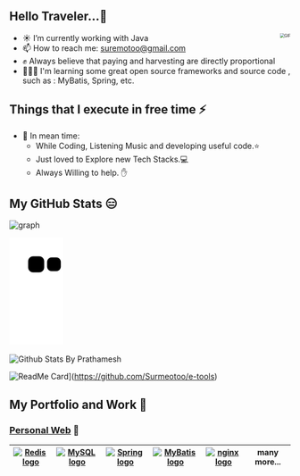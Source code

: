 <h2>Hello Traveler...🚶</h2>

<img align="right" alt="GIF" src="https://media.giphy.com/media/iIqmM5tTjmpOB9mpbn/giphy.gif" style="zoom:50%;" />

- ☀️ I’m currently working with Java
- 📫 How to reach me: [suremotoo@gmail.com](mailto:suremotoo@gmail.com)
- ✊ Always believe that paying and harvesting are directly proportional
- 👨🏻‍💻 I'm learning some great open source frameworks and source code , such as : MyBatis, Spring, etc.

## Things that I execute in free time ⚡ 
 - 🌱 In mean time:
    - While Coding, Listening Music and developing useful code.⭐️
    - Just loved to Explore new Tech Stacks.💻
    - Always Willing to help. ✋ 


## My GitHub Stats 😑

![graph](https://github-readme-activity-graph.vercel.app/graph?username=Suremotoo&theme=vue&point=99CC33&bg_color=00000000&hide_border=true&hide_title=true)

![contribution-grid-snake](https://raw.githubusercontent.com/Suremotoo/Suremotoo/master/assets/github-contribution-grid-snake.svg)

![Github Stats By Prathamesh](https://github-readme-stats.vercel.app/api?username=Suremotoo&show_icons=true&title_color=fff&icon_color=79ff97&text_color=9f9f9f&bg_color=151515)  

![ReadMe Card](https://github-readme-stats.vercel.app/api/pin/?username=Suremotoo&repo=e-tools)](https://github.com/Surmeotoo/e-tools)

## My Portfolio and Work 👀 
### [Personal Web](http://suremotoo.site/) 👦 

| [<img src="https://avatars3.githubusercontent.com/u/1529926?s=200&v=4" alt="Redis logo" width="24">](https://redis.io/) |[<img src="https://labs.mysql.com/common/logos/mysql-logo.svg?v2" alt="MySQL logo" width="24">](https://www.mysql.com/) | [<img src="https://avatars0.githubusercontent.com/u/317776?s=200&v=4" alt="Spring logo" width="24">](https://spring.io/) | [<img src="https://avatars2.githubusercontent.com/u/1483254?s=200&v=4" alt="MyBatis logo" width="24">](http://www.mybatis.org/)| [<img src="http://nginx.org/nginx.png" alt="nginx logo" width="44">](http://nginx.org/)| many more...
|---|---|---|---|---|---|
